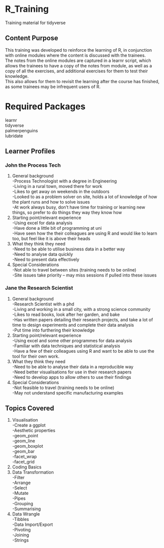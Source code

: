 # R_Training
Training material for tidyverse

## Content Purpose
This training was developed to reinforce the learning of R, in conjunction with online modules where the content is discussed with the trainees.
<br>The notes from the online modules are captured in a learnr script, which allows the trainees to have a copy of the notes from module, as well as a copy of all the exercises, and additional exercises for them to test their knowledge.
<br>This also allows for them to revisit the learning after the course has finished, as some trainees may be infrequent users of R.

# Required Packages
learnr
<br>tidyverse
<br>palmerpenguins
<br>lubridate

## Learner Profiles
### John the Process Tech
1.	General background
    <br>-Process Technologist with a degree in Engineering
    <br>-Living in a rural town, moved there for work
    <br>-Likes to get away on weekends in the outdoors
    <br>-Looked to as a problem solver on site, holds a lot of knowledge of how the plant runs and how to solve issues
    <br>-At work always busy, don’t have time for training or learning new things, so prefer to do things they way they know how
2.	Starting point/relevant experience
    <br>-Using excel for data analysis
    <br>-Have done a little bit of programming at uni
    <br>-Have seen how the their colleagues are using R and would like to learn too, but feel like it is above their heads
3.	What they think they need
    <br>-Need to be able to utilise business data in a better way
    <br>-Need to analyse data quickly
    <br>-Need to present data effectively
4.	Special Considerations
    <br>-Not able to travel between sites (training needs to be online)
    <br>-Site issues take priority – may miss sessions if pulled into these issues

### Jane the Research Scientist
1.	General background
    <br>-Research Scientist with a phd
    <br>-Living and working in a small city, with a strong science community
    <br>-Likes to read books, look after her garden, and bake
    <br>-Has written papers detailing their research projects, and take a lot of time to design experiments and complete their data analysis
    <br>-Put time into furthering their knowledge 
2.	Starting point/relevant experience
    <br>-Using excel and some other programmes for data analysis
    <br>-Familiar with data techniques and statistical analysis
    <br>-Have a few of their colleagues using R and want to be able to use the tool for their own work.
3.	What they think they need
    <br>-Need to be able to analyse their data in a reproducible way
    <br>-Need better visualisations for use in their research papers
    <br>-Need to develop apps to allow others to use their findings
4.	Special Considerations
    <br>-Not feasible to travel (training needs to be online)
    <br>-May not understand specific manufacturing examples

## Topics Covered
1.  Visualisation
  <br>-Create a ggplot
  <br>-Aesthetic properties
  <br>-geom_point
  <br>-geom_line
  <br>-geom_boxplot
  <br>-geom_bar
  <br>-facet_wrap
  <br>-facet_grid
2.  Coding Basics
3.  Data Transformation
  <br>-Filter
  <br>-Arrange
  <br>-Select
  <br>-Mutate
  <br>-Pipes
  <br>-Grouping
  <br>-Summarising
4.  Data Wrangle
  <br>-Tibbles
  <br>-Data Import/Export
  <br>-Pivoting
  <br>-Joining
  <br>-Strings